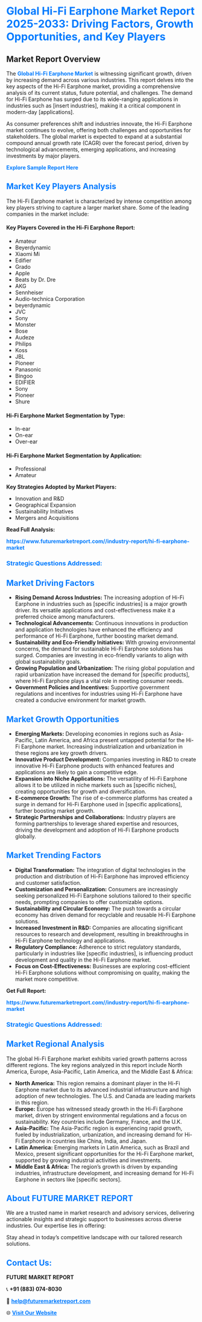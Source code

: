 <h1 style="color: #007BFF;">Global Hi-Fi Earphone Market Report 2025-2033: Driving Factors, Growth Opportunities, and Key Players</h1>

<section id="overview">
<h2>Market Report Overview</h2>
<p>The <a href="https://www.futuremarketreport.com//industry-report/hi-fi-earphone-market" style="color: #007BFF; text-decoration: none;"><strong>Global Hi-Fi Earphone Market</strong></a> is witnessing significant growth, driven by increasing demand across various industries. This report delves into the key aspects of the Hi-Fi Earphone market, providing a comprehensive analysis of its current status, future potential, and challenges. The demand for Hi-Fi Earphone has surged due to its wide-ranging applications in industries such as [insert industries], making it a critical component in modern-day [applications].</p>
<p>As consumer preferences shift and industries innovate, the Hi-Fi Earphone market continues to evolve, offering both challenges and opportunities for stakeholders. The global market is expected to expand at a substantial compound annual growth rate (CAGR) over the forecast period, driven by technological advancements, emerging applications, and increasing investments by major players.</p>
</section>

<section id="overview">
<p><a href="https://www.futuremarketreport.com//request-sample/reportId=81979" style="color: #007BFF; text-decoration: none;"><strong>Explore Sample Report Here</strong></a></p>
</section>

<section id="key-players">
<h2 style="color: #007BFF;">Market Key Players Analysis</h2>
<p>The Hi-Fi Earphone market is characterized by intense competition among key players striving to capture a larger market share. Some of the leading companies in the market include:</p>
<h4>Key Players Covered in the Hi-Fi Earphone Report:</h4>
<ul><li>Amateur</li><li>Beyerdynamic</li><li>Xiaomi Mi</li><li>Edifier</li><li>Grado</li><li>Apple</li><li>Beats by Dr. Dre</li><li>AKG</li><li>Sennheiser</li><li>Audio-technica Corporation</li><li>beyerdynamic</li><li>JVC</li><li>Sony</li><li>Monster</li><li>Bose</li><li>Audeze</li><li>Philips</li><li>Koss</li><li>JBL</li><li>Pioneer</li><li>Panasonic</li><li>Bingoo</li><li>EDIFIER</li><li>Sony</li><li>Pioneer</li><li>Shure</li></ul>
<h4>Hi-Fi Earphone Market Segmentation by Type:</h4>
<ul><li>In-ear</li><li>On-ear</li><li>Over-ear</li></ul>

<h4>Hi-Fi Earphone Market Segmentation by Application:</h4>
<ul><li>Professional</li><li>Amateur</li></ul>
<p><strong>Key Strategies Adopted by Market Players:</strong></p>
<ul>
<li>Innovation and R&D</li>
<li>Geographical Expansion</li>
<li>Sustainability Initiatives</li>
<li>Mergers and Acquisitions</li>
</ul>
</section>

<section>
<p><strong>Read Full Analysis: </strong></p><a href="https://www.futuremarketreport.com//industry-report/hi-fi-earphone-market" style="color: #007BFF; text-decoration: none;"><strong>https://www.futuremarketreport.com//industry-report/hi-fi-earphone-market</strong></a>
<h3 style="color: #007BFF;">Strategic Questions Addressed:</h3>
</section>

<section id="driving-factors">
<h2 style="color: #007BFF;">Market Driving Factors</h2>
<ul>
<li><strong>Rising Demand Across Industries:</strong> The increasing adoption of Hi-Fi Earphone in industries such as [specific industries] is a major growth driver. Its versatile applications and cost-effectiveness make it a preferred choice among manufacturers.</li>
<li><strong>Technological Advancements:</strong> Continuous innovations in production and application technologies have enhanced the efficiency and performance of Hi-Fi Earphone, further boosting market demand.</li>
<li><strong>Sustainability and Eco-Friendly Initiatives:</strong> With growing environmental concerns, the demand for sustainable Hi-Fi Earphone solutions has surged. Companies are investing in eco-friendly variants to align with global sustainability goals.</li>
<li><strong>Growing Population and Urbanization:</strong> The rising global population and rapid urbanization have increased the demand for [specific products], where Hi-Fi Earphone plays a vital role in meeting consumer needs.</li>
<li><strong>Government Policies and Incentives:</strong> Supportive government regulations and incentives for industries using Hi-Fi Earphone have created a conducive environment for market growth.</li>
</ul>
</section>

<section id="growth-opportunities">
<h2 style="color: #007BFF;">Market Growth Opportunities</h2>
<ul>
<li><strong>Emerging Markets:</strong> Developing economies in regions such as Asia-Pacific, Latin America, and Africa present untapped potential for the Hi-Fi Earphone market. Increasing industrialization and urbanization in these regions are key growth drivers.</li>
<li><strong>Innovative Product Development:</strong> Companies investing in R&D to create innovative Hi-Fi Earphone products with enhanced features and applications are likely to gain a competitive edge.</li>
<li><strong>Expansion into Niche Applications:</strong> The versatility of Hi-Fi Earphone allows it to be utilized in niche markets such as [specific niches], creating opportunities for growth and diversification.</li>
<li><strong>E-commerce Growth:</strong> The rise of e-commerce platforms has created a surge in demand for Hi-Fi Earphone used in [specific applications], further boosting market growth.</li>
<li><strong>Strategic Partnerships and Collaborations:</strong> Industry players are forming partnerships to leverage shared expertise and resources, driving the development and adoption of Hi-Fi Earphone products globally.</li>
</ul>
</section>

<section id="trending-factors">
<h2 style="color: #007BFF;">Market Trending Factors</h2>
<ul>
<li><strong>Digital Transformation:</strong> The integration of digital technologies in the production and distribution of Hi-Fi Earphone has improved efficiency and customer satisfaction.</li>
<li><strong>Customization and Personalization:</strong> Consumers are increasingly seeking personalized Hi-Fi Earphone solutions tailored to their specific needs, prompting companies to offer customizable options.</li>
<li><strong>Sustainability and Circular Economy:</strong> The push towards a circular economy has driven demand for recyclable and reusable Hi-Fi Earphone solutions.</li>
<li><strong>Increased Investment in R&D:</strong> Companies are allocating significant resources to research and development, resulting in breakthroughs in Hi-Fi Earphone technology and applications.</li>
<li><strong>Regulatory Compliance:</strong> Adherence to strict regulatory standards, particularly in industries like [specific industries], is influencing product development and quality in the Hi-Fi Earphone market.</li>
<li><strong>Focus on Cost-Effectiveness:</strong> Businesses are exploring cost-efficient Hi-Fi Earphone solutions without compromising on quality, making the market more competitive.</li>
</ul>
</section>

<section>
<p><strong>Get Full Report: </strong></p><a href="https://www.futuremarketreport.com//industry-report/hi-fi-earphone-market" style="color: #007BFF; text-decoration: none;"><strong>https://www.futuremarketreport.com//industry-report/hi-fi-earphone-market</strong></a>
<h3 style="color: #007BFF;">Strategic Questions Addressed:</h3>
</section>


<section id="regional-analysis">
<h2 style="color: #007BFF;">Market Regional Analysis</h2>
<p>The global Hi-Fi Earphone market exhibits varied growth patterns across different regions. The key regions analyzed in this report include North America, Europe, Asia-Pacific, Latin America, and the Middle East & Africa:</p>
<ul>
<li><strong>North America:</strong> This region remains a dominant player in the Hi-Fi Earphone market due to its advanced industrial infrastructure and high adoption of new technologies. The U.S. and Canada are leading markets in this region.</li>
<li><strong>Europe:</strong> Europe has witnessed steady growth in the Hi-Fi Earphone market, driven by stringent environmental regulations and a focus on sustainability. Key countries include Germany, France, and the U.K.</li>
<li><strong>Asia-Pacific:</strong> The Asia-Pacific region is experiencing rapid growth, fueled by industrialization, urbanization, and increasing demand for Hi-Fi Earphone in countries like China, India, and Japan.</li>
<li><strong>Latin America:</strong> Emerging markets in Latin America, such as Brazil and Mexico, present significant opportunities for the Hi-Fi Earphone market, supported by growing industrial activities and investments.</li>
<li><strong>Middle East & Africa:</strong> The region’s growth is driven by expanding industries, infrastructure development, and increasing demand for Hi-Fi Earphone in sectors like [specific sectors].</li>
</ul>
</section>

<footer>
<h2 style="color: #007BFF;">About FUTURE MARKET REPORT</h2>
<p>We are a trusted name in market research and advisory services, delivering actionable insights and strategic support to businesses across diverse industries. Our expertise lies in offering:</p>

<p>Stay ahead in today’s competitive landscape with our tailored research solutions.</p>

<h2 style="color: #007BFF;">Contact Us:</h2>
<p><strong>FUTURE MARKET REPORT</strong></p>
<p>📞 <strong>+91 (883) 074-8030</strong></p>
<p>📧 <strong><a href="mailto:help@futuremarketreport.com" style="color: #007BFF;">help@futuremarketreport.com</a></strong></p>
<p>🌐 <strong><a href="https://www.futuremarketreport.com/" style="color: #007BFF;">Visit Our Website</a></strong></p>
</footer>